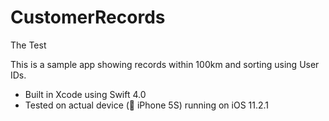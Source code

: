 # CustomerRecords
The Test

This is a sample app showing records within 100km and sorting using User IDs.

 - Built in Xcode using Swift 4.0
 - Tested on actual device ( iPhone 5S) running on iOS 11.2.1
